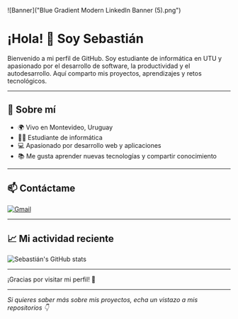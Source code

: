 ![Banner]("Blue Gradient Modern LinkedIn Banner (5).png")

# ¡Hola! 👋 Soy Sebastián

Bienvenido a mi perfil de GitHub. Soy estudiante de informática en UTU y apasionado por el desarrollo de software, la productividad y el autodesarrollo. Aquí comparto mis proyectos, aprendizajes y retos tecnológicos.

---

## 🚀 Sobre mí

- 🌍 Vivo en Montevideo, Uruguay
- 🧑‍💻 Estudiante de informática
- 💻 Apasionado por desarrollo web y aplicaciones
- 📚 Me gusta aprender nuevas tecnologías y compartir conocimiento

---

## 📫 Contáctame

[![Gmail](https://img.shields.io/badge/-Gmail-D14836?style=flat-square&logo=gmail&logoColor=white&link=mailto:sebaviglioneliceo@gmail.com)](mailto:sebaviglione10@gmail.com)

---

## 📈 Mi actividad reciente

![Sebastián's GitHub stats](https://github-readme-stats.vercel.app/api?username=tux-x&show_icons=true&theme=radical)

---

¡Gracias por visitar mi perfil! 🚀

---

*Si quieres saber más sobre mis proyectos, echa un vistazo a mis repositorios 👇*
